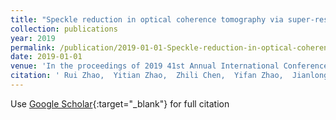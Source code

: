 ```yaml
---
title: "Speckle reduction in optical coherence tomography via super-resolution reconstruction"
collection: publications
year: 2019
permalink: /publication/2019-01-01-Speckle-reduction-in-optical-coherence-tomography-via-super-resolution-reconstruction
date: 2019-01-01
venue: 'In the proceedings of 2019 41st Annual International Conference of the IEEE Engineering in Medicine and Biology Society (EMBC)'
citation: ' Rui Zhao,  Yitian Zhao,  Zhili Chen,  Yifan Zhao,  Jianlong Yang,  <b>Yan Hu</b>,  Jun Cheng,  Jiang Liu, &quot;Speckle reduction in optical coherence tomography via super-resolution reconstruction.&quot; In the proceedings of 2019 41st Annual International Conference of the IEEE Engineering in Medicine and Biology Society (EMBC), 2019.'
---
```

Use [Google Scholar](https://scholar.google.com/scholar?q=Speckle+reduction+in+optical+coherence+tomography+via+super+resolution+reconstruction){:target="_blank"} for full citation